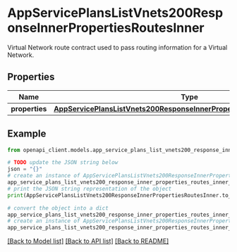 # AppServicePlansListVnets200ResponseInnerPropertiesRoutesInner

Virtual Network route contract used to pass routing information for a Virtual Network.

## Properties

Name | Type | Description | Notes
------------ | ------------- | ------------- | -------------
**properties** | [**AppServicePlansListVnets200ResponseInnerPropertiesRoutesInnerProperties**](AppServicePlansListVnets200ResponseInnerPropertiesRoutesInnerProperties.md) |  | [optional] 

## Example

```python
from openapi_client.models.app_service_plans_list_vnets200_response_inner_properties_routes_inner import AppServicePlansListVnets200ResponseInnerPropertiesRoutesInner

# TODO update the JSON string below
json = "{}"
# create an instance of AppServicePlansListVnets200ResponseInnerPropertiesRoutesInner from a JSON string
app_service_plans_list_vnets200_response_inner_properties_routes_inner_instance = AppServicePlansListVnets200ResponseInnerPropertiesRoutesInner.from_json(json)
# print the JSON string representation of the object
print(AppServicePlansListVnets200ResponseInnerPropertiesRoutesInner.to_json())

# convert the object into a dict
app_service_plans_list_vnets200_response_inner_properties_routes_inner_dict = app_service_plans_list_vnets200_response_inner_properties_routes_inner_instance.to_dict()
# create an instance of AppServicePlansListVnets200ResponseInnerPropertiesRoutesInner from a dict
app_service_plans_list_vnets200_response_inner_properties_routes_inner_from_dict = AppServicePlansListVnets200ResponseInnerPropertiesRoutesInner.from_dict(app_service_plans_list_vnets200_response_inner_properties_routes_inner_dict)
```
[[Back to Model list]](../README.md#documentation-for-models) [[Back to API list]](../README.md#documentation-for-api-endpoints) [[Back to README]](../README.md)



